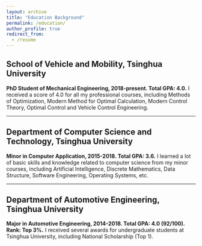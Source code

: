 ```yaml
---
layout: archive
title: "Education Background"
permalink: /education/
author_profile: true
redirect_from:
  - /resume
---
```


## School of Vehicle and Mobility, Tsinghua University
**PhD Student of Mechanical Engineering, 2018-present. Total GPA: 4.0.**
I received a score of 4.0 for all my professional courses, including Methods of Optimization, Modern Method for Optimal Calculation, Modern Control Theory, Optimal Control and Vehicle Control Engineering.

------

##  Department of Computer Science and Technology, Tsinghua University
**Minor in Computer Application, 2015-2018. Total GPA: 3.6.**
I learned a lot of basic skills and knowledge related to computer science from my minor courses, including Artificial Intelligence, Discrete Mathematics, Data Structure, Software Engineering, Operating Systems, etc.

------

## Department of Automotive Engineering, Tsinghua University
**Major in Automotive Engineering, 2014-2018. Total GPA: 4.0 (92/100). Rank: Top 3%.**
I received several awards for undergraduate students at Tsinghua University, including National Scholarship (Top 1).


